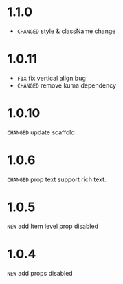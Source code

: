 # 1.1.0

* `CHANGED` style & className change

# 1.0.11

* `FIX` fix vertical align bug
* `CHANGED` remove kuma dependency

# 1.0.10

`CHANGED` update scaffold

# 1.0.6

`CHANGED` prop text support rich text.

# 1.0.5

`NEW` add Item level prop disabled

# 1.0.4

`NEW` add props disabled